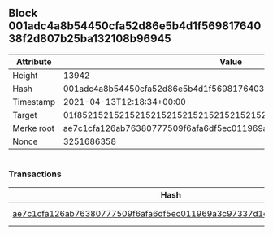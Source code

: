 ## Block 001adc4a8b54450cfa52d86e5b4d1f56981764038f2d807b25ba132108b96945

Attribute | Value
--- | ---
Height | 13942
Hash | 001adc4a8b54450cfa52d86e5b4d1f56981764038f2d807b25ba132108b96945
Timestamp | 2021-04-13T12:18:34+00:00
Target | 01f8521521521521521521521521521521521521521521521521521521521521
Merke root | ae7c1cfa126ab76380777509f6afa6df5ec011969a3c97337d1d5e99c8c0d295
Nonce | 3251686358

```

```

### Transactions

Hash | Amount
--- | ---
[ae7c1cfa126ab76380777509f6afa6df5ec011969a3c97337d1d5e99c8c0d295](ae7c1cfa126ab76380777509f6afa6df5ec011969a3c97337d1d5e99c8c0d295.md) | 10.00000000 SKEPTI 
